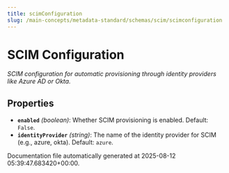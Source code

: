 ```yaml
---
title: scimConfiguration
slug: /main-concepts/metadata-standard/schemas/scim/scimconfiguration
---
```


# SCIM Configuration

*SCIM configuration for automatic provisioning through identity providers like Azure AD or Okta.*

## Properties

- **`enabled`** *(boolean)*: Whether SCIM provisioning is enabled. Default: `False`.
- **`identityProvider`** *(string)*: The name of the identity provider for SCIM (e.g., azure, okta). Default: `azure`.


Documentation file automatically generated at 2025-08-12 05:39:47.683420+00:00.
